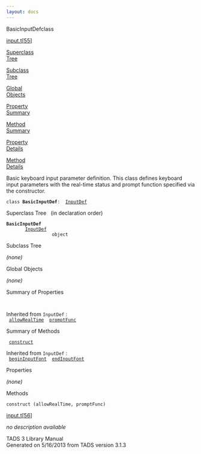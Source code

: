 ```yaml
---
layout: docs
---
```

<span class="title">BasicInputDef</span><span class="type">class</span>

[input.t](../file/input.t.html)\[[55](../source/input.t.html#55)\]

[Superclass  
Tree](#_SuperClassTree_)

[Subclass  
Tree](#_SubClassTree_)

[Global  
Objects](#_ObjectSummary_)

[Property  
Summary](#_PropSummary_)

[Method  
Summary](#_MethodSummary_)

[Property  
Details](#_Properties_)

[Method  
Details](#_Methods_)

<div class="fdesc">

Basic keyboard input parameter definition. This class defines keyboard
input parameters with the real-time status and prompt function specified
via the constructor.

`class `**`BasicInputDef`**` :   `[`InputDef`](../object/InputDef.html)

</div>

<span id="_SuperClassTree_"></span>

<div class="mjhd">

<span class="hdln">Superclass Tree</span>   (in declaration order)

</div>

**`BasicInputDef`**  
`         `[`InputDef`](../object/InputDef.html)  
`                 object`  
<span id="_SubClassTree_"></span>

<div class="mjhd">

<span class="hdln">Subclass Tree</span>  

</div>

*(none)* <span id="_ObjectSummary_"></span>

<div class="mjhd">

<span class="hdln">Global Objects</span>  

</div>

*(none)* <span id="_PropSummary_"></span>

<div class="mjhd">

<span class="hdln">Summary of Properties</span>  

</div>

` `

Inherited from `InputDef` :  
` `[`allowRealTime`](../object/InputDef.html#allowRealTime)`  `[`promptFunc`](../object/InputDef.html#promptFunc)`  `

<span id="_MethodSummary_"></span>

<div class="mjhd">

<span class="hdln">Summary of Methods</span>  

</div>

` `[`construct`](#construct)`  `

Inherited from `InputDef` :  
` `[`beginInputFont`](../object/InputDef.html#beginInputFont)`  `[`endInputFont`](../object/InputDef.html#endInputFont)`  `

<span id="_Properties_"></span>

<div class="mjhd">

<span class="hdln">Properties</span>  

</div>

*(none)* <span id="_Methods_"></span>

<div class="mjhd">

<span class="hdln">Methods</span>  

</div>

<span id="construct"></span>

`construct (allowRealTime, promptFunc)`

[input.t](../file/input.t.html)\[[56](../source/input.t.html#56)\]

<div class="desc">

*no description available*

</div>

<div class="ftr">

TADS 3 Library Manual  
Generated on 5/16/2013 from TADS version 3.1.3

</div>
